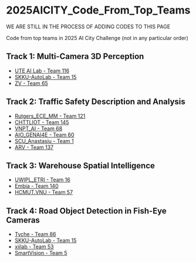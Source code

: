 # 2025AICITY_Code_From_Top_Teams

WE ARE STILL IN THE PROCESS OF ADDING CODES TO THIS PAGE

Code from top teams in 2025 AI City Challenge (not in any particular order)

## Track 1: Multi-Camera 3D Perception
* [UTE AI Lab - Team 116](https://github.com/kiyotaka1102/VGCRTrack)
* [SKKU-AutoLab - Team 15](https://github.com/SKKUAutoLab/AIC25_Track_01)
* [ZV - Team 65](https://github.com/ZIOVISION/AIC2025_Track1_ZV)
  


## Track 2: Traffic Safety Description and Analysis
* [Rutgers_ECE_MM - Team 121](https://github.com/BaamPark/TrafficVILA.git)
* [CHTTLIOT - Team 145](https://github.com/q104769424/2025AICITY_Track2_TrafficInternVL)
* [VNPT_AI - Team 68](https://github.com/vnptai/AICITY2025_track2)
* [AIO_GENAI4E - Team 60](https://github.com/AIVIETNAM-Hub/STER-VLM-Spatio-Temporal-With-Enhanced-Reference-Vision-Language-Models)
* [SCU_Anastasiu - Team 1](https://github.com/davidanastasiu/tsda)
* [ARV - Team 137](https://github.com/ARV-MLCORE/TrafficInternVL)



## Track 3: Warehouse Spatial Intelligence
* [UWIPL_ETRI - Team 16](https://github.com/hsiangwei0903/SpatialAgent)
* [Embia - Team 140](https://github.com/abtraore/SmolRGPT?tab=readme-ov-file)
* [HCMUT.VNU - Team 57](https://github.com/DangMinh21/Multimodal-and-Multi-task-Fusion-for-Spatial-Reasoning)



## Track 4: Road Object Detection in Fish-Eye Cameras
* [Tyche - Team 86](https://github.com/xbaotg/AICITY2025_Track4)
* [SKKU-AutoLab - Team 15](https://github.com/SKKUAutoLab/AIC25_Track_04)
* [xiilab - Team 53](https://github.com/xiilab/AICity2025_Track4_Xiilab/tree/master)
* [SmartVision - Team 5](https://github.com/vnptai/AICITY2025_track4/tree/main)


